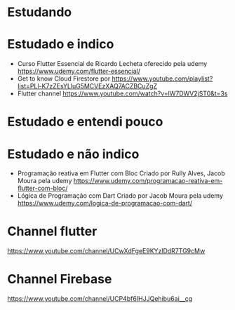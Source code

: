 # Estudando


# Estudado e indico

- Curso Flutter Essencial de Ricardo Lecheta oferecido pela udemy https://www.udemy.com/flutter-essencial/
- Get to know Cloud Firestore por https://www.youtube.com/playlist?list=PLl-K7zZEsYLluG5MCVEzXAQ7ACZBCuZgZ
- Flutter channel https://www.youtube.com/watch?v=lW7DWV2jST0&t=3s

# Estudado e entendi pouco


# Estudado e não indico

- Programação reativa em Flutter com Bloc Criado por Rully Alves, Jacob Moura pela udemy https://www.udemy.com/programacao-reativa-em-flutter-com-bloc/
- Lógica de Programação com Dart Criado por Jacob Moura pela udemy https://www.udemy.com/logica-de-programacao-com-dart/


# Channel flutter
https://www.youtube.com/channel/UCwXdFgeE9KYzlDdR7TG9cMw

# Channel Firebase
https://www.youtube.com/channel/UCP4bf6IHJJQehibu6ai__cg

